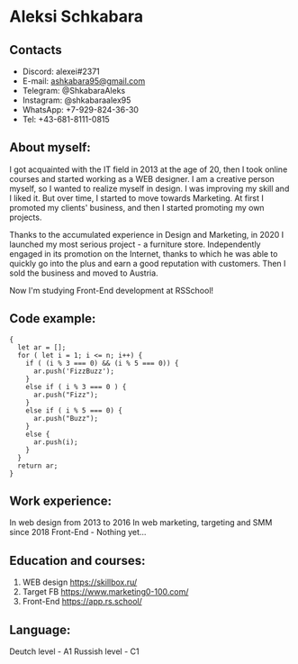 # Aleksi Schkabara

## Contacts
* Discord: alexei#2371
* E-mail: ashkabara95@gmail.com
* Telegram: @ShkabaraAleks
* Instagram: @shkabaraalex95
* WhatsApp: +7-929-824-36-30
* Tel: +43-681-8111-0815

## About myself:
I got acquainted with the IT field in 2013 at the age of 20, then I took online courses and started working as a WEB designer. I am a creative person myself, so I wanted to realize myself in design. I was improving my skill and I liked it. But over time, I started to move towards Marketing. At first I promoted my clients' business, and then I started promoting my own projects. 

Thanks to the accumulated experience in Design and Marketing, in 2020 I launched my most serious project - a furniture store. Independently engaged in its promotion on the Internet, thanks to which he was able to quickly go into the plus and earn a good reputation with customers. Then I sold the business and moved to Austria.

Now I'm studying Front-End development at RSSchool!

## Code example:
```function fizzbuzz(n)
{
  let ar = [];
  for ( let i = 1; i <= n; i++) {
    if ( (i % 3 === 0) && (i % 5 === 0)) {
      ar.push('FizzBuzz');
    }
    else if ( i % 3 === 0 ) {
      ar.push("Fizz");
    }
    else if ( i % 5 === 0) {
      ar.push("Buzz");
    }
    else {
      ar.push(i);
    }
  }
  return ar;
}
```

## Work experience:
In web design from 2013 to 2016
In web marketing, targeting and SMM since 2018
Front-End - Nothing yet…

## Education and courses: 
1. WEB design https://skillbox.ru/
3. Target FB https://www.marketing0-100.com/
4. Front-End https://app.rs.school/

## Language:
Deutch level - A1
Russish level - C1